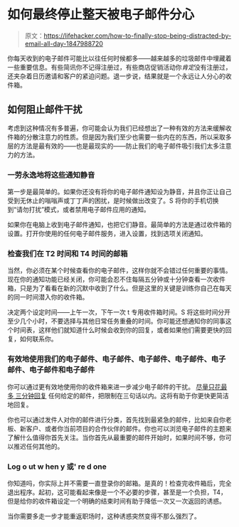 # 如何最终停止整天被电子邮件分心

> 原文：<https://lifehacker.com/how-to-finally-stop-being-distracted-by-email-all-day-1847988720>

你每天收到的电子邮件可能比以往任何时候都多——越来越多的垃圾邮件中埋藏着一些重要信息。有些简讯你不记得注册过，有些商店促销活动你*肯定*没有注册过，还夹杂着日历邀请和客户的紧迫问题。退一步说，结果就是一个永远让人分心的收件箱。



## 如何阻止邮件干扰

考虑到这种情况有多普遍，你可能会认为我们已经想出了一种有效的方法来缓解收件箱的分散注意力的性质。但是因为我们至少也需要一些内在的东西，所以采取多层的方法是最有效的——也是最现实的——防止我们的电子邮件吸引我们太多注意力的方法。

### 一劳永逸地将这些通知静音

第一步是最简单的。如果你还没有将你的电子邮件通知设为静音，并且你正让自己受到无休止的嗡嗡声或丁丁声的困扰，是时候做出改变了。S 将你的手机切换到“请勿打扰”模式，或者禁用电子邮件应用的通知。

如果你在电脑上收到电子邮件通知，也把它们静音。最简单的方法是通过收件箱的设置。打开你使用的任何电子邮件服务，进入设置，找到选项关闭通知。

### 检查我们在 T2 时间和 T4 时间的邮箱

当然，你必须在某个时候查看你的电子邮件，这样你就不会错过任何重要的事情。现在你的通知功能已经关闭，你可能会忍不住每隔五分钟或十分钟查看一次收件箱，只是为了看看在新的沉默中收到了什么。但是这里的关键是训练你自己在每天的同一时间潜入你的收件箱。

决定两个设定时间——上午一次，下午一次 t 专用收件箱时间。S 将这些时间分开至少几个小时，不要选择与其他日常任务重叠的时间。你可能还想通知你的同事这个时间表，这样他们就知道什么时候会收到你的回复，或者如果他们需要更快的回复，如何联系你。

### 有效地使用我们的电子邮件、电子邮件、电子邮件、电子邮件、电子邮件、电子邮件和电子邮件

你可以通过更有效地使用你的收件箱来进一步减少电子邮件的干扰。 [尽量只花最多 三分钟回复](https://lifehacker.com/how-to-be-better-at-email-in-2020-1840831209) 任何给定的邮件，把限制在三句话以内。这将有助于你更快更简洁地回复。

你也可以通过发件人对你的邮件进行分类，首先找到最紧急的邮件，比如来自你老板、新客户、或者你当前项目的合作伙伴的邮件。你也可以浏览电子邮件的主题来了解什么值得你首先关注。当你首先从最重要的邮件开始时，如果时间不够，你可以推迟任何其他的。

### Log o ut w hen y 或' re d one

你知道吗，你实际上并不需要一直登录你的邮箱。是真的！检查完收件箱后，完全退出程序。起初，这可能看起来像是一个不必要的步骤，甚至是一个负担，T4，但是给你的收件箱设定一个明确的结束时间有助于降低一次又一次返回的诱惑。

当你需要多走一步才能重返职场时，这种诱惑突然变得不那么强烈了。